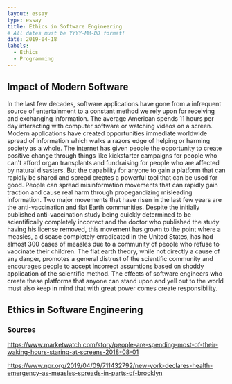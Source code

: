 ```yaml
---
layout: essay
type: essay
title: Ethics in Software Engineering
# All dates must be YYYY-MM-DD format!
date: 2019-04-18
labels:
  - Ethics
  - Programming
---
```


## Impact of Modern Software

In the last few decades, software applications have gone from a infrequent source of entertainment to a constant method we rely upon for receiving and exchanging information. The average American spends 11 hours per day interacting with computer software or watching videos on a screen. Modern applications have created opportunities immediate worldwide spread of information which walks a razors edge of helping or harming society as a whole. The internet has given people the opportunity to create positive change through things like kickstarter campaigns for people who can't afford organ transplants and fundraising for people who are affected by natural disasters. But the capability for anyone to gain a platform that can rapidly be shared and spread creates a powerful tool that can be used for good. People can spread misinformation movements that can rapidly gain traction and cause real harm through propegandizing misleading information. Two major movements that have risen in the last few years are the anti-vaccination and flat Earth communities. Despite the initially published anti-vaccination study being quickly determined to be scientifically completely incorrect and the doctor who published the study having his license removed, this movement has grown to the point where a measles, a disease completely erradicated in the United States, has had almost 300 cases of measles due to a community of people who refuse to vaccinate their children. The flat earth theory, while not directly a cause of any danger, promotes a general distrust of the scientific community and encourages people to accept incorrect assumtions based on shoddy application of the scientific method. The effects of software engineers who create these platforms that anyone can stand upon and yell out to the world must also keep in mind that with great power comes create responsibility.

## Ethics in Software Engineering



### Sources

https://www.marketwatch.com/story/people-are-spending-most-of-their-waking-hours-staring-at-screens-2018-08-01

https://www.npr.org/2019/04/09/711432792/new-york-declares-health-emergency-as-measles-spreads-in-parts-of-brooklyn
